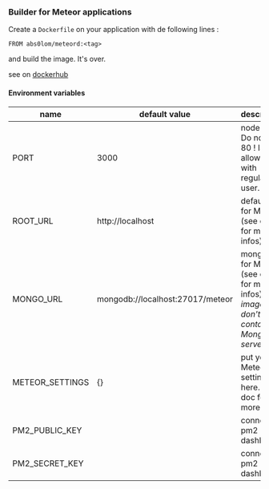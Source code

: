 ### Builder for Meteor applications

Create a `Dockerfile` on your application with de following lines :

```
FROM abs0lom/meteord:<tag>
```

and build the image. It's over.

see on [dockerhub](https://hub.docker.com/repository/docker/abs0lom/meteord)

#### Environment variables 

| name             | default value                    | description                                                                             |
|------------------|----------------------------------|-----------------------------------------------------------------------------------------|
| PORT             | 3000                             | node port. Do not use 80 ! Is not allowed with regular user.                            |
| ROOT\_URL        | http://localhost                 | default url for Meteor (see doc for more infos)                                         |
| MONGO\_URL       | mongodb://localhost:27017/meteor | mongo url for Meteor (see doc for more infos). *This image don't contain Mongo server.* |
| METEOR\_SETTINGS | {}                               | put your Meteor settings here. (see doc for more infos)                                 |
| PM2\_PUBLIC\_KEY |                                  | connect pm2 dashboard                                                                   |
| PM2\_SECRET\_KEY |                                  | connect pm2 dashboard                                                                   |
